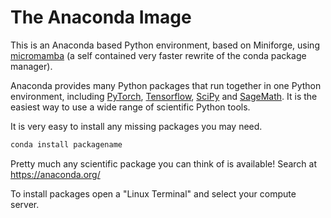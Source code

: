 # The Anaconda Image

This is an Anaconda based Python environment, based on Miniforge, using [micromamba](https://mamba.readthedocs.io/en/latest/user_guide/micromamba.html) \(a self contained very faster rewrite of the conda package manager\).

Anaconda provides many Python packages that run together
in one Python environment, including [PyTorch](https://pytorch.org/), [Tensorflow](https://www.tensorflow.org/),
[SciPy](https://scipy.org/) and [SageMath](https://www.sagemath.org/).  It is the easiest way to use a wide
range of scientific Python tools.

It is very easy to install any missing packages you may need.

```sh
conda install packagename
```

Pretty much any scientific package you can think of is available! Search at https://anaconda.org/

To install packages open a "Linux Terminal" and select your compute server. 

